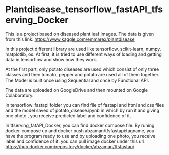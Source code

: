 # Plantdisease_tensorflow_fastAPI_tfserving_Docker
This is a project based on diseased plant leaf images. The data is given from
this link: https://www.kaggle.com/emmarex/plantdisease

In this project different library are used like tensorflow, scikit-learn, numpy,
 matplotlib, os. At first, it is tried to use different ways of loading and getting data 
in tensorflow and show how they work.

At the first part, only potato diseases are used which consist of only three classes and then
tomato, pepper and potato are used all of them together. The Model is built once using Sequential and
once by Functional API.

The data are uploaded on GoogleDrive and then mounted on Google Colaboratory.

In tensorflow_fastapi folder you can find file of fastapi and html and css files
and the model saved of potato_disease.ipynb in which by run it and giving one photo
, you receive predicted label and confidence of it.

In tfserving_fatAPI_Docker, you can find docker compose file. By runing docker-compose up
and docker push abzaman/tfsfastapi:tagname, you have the program ready to use and
by uploading one photo, you receive label and confidence of it.
you can pull image docker under this url:
https://hub.docker.com/repository/docker/abzaman/tfsfastapi

